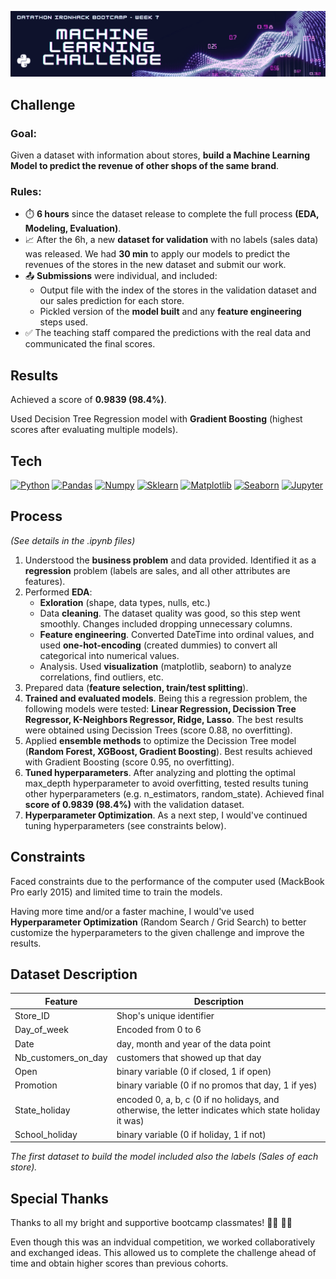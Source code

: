 ![Header](https://raw.githubusercontent.com/mgluengo/ml-model-challenge/master/images/header.png "Header")

## Challenge

### Goal:
Given a dataset with information about stores, **build a Machine Learning Model to predict the revenue of other shops of the same brand**.

### Rules:
+ :stopwatch: **6 hours** since the dataset release to complete the full process **(EDA, Modeling, Evaluation)**.
+ :chart_with_upwards_trend: After the 6h, a new **dataset for validation** with no labels (sales data) was released. We had **30 min** to apply our models to predict the revenues of the stores in the new dataset and submit our work.
+ :outbox_tray: **Submissions** were individual, and included: 
  + Output file with the index of the stores in the validation dataset and our sales prediction for each store.
  + Pickled version of the **model built** and any **feature engineering** steps used. 
+ :white_check_mark: The teaching staff compared the predictions with the real data and communicated the final scores. 


## Results

Achieved a score of **0.9839 (98.4%)**. 

Used Decision Tree Regression model with **Gradient Boosting** (highest scores after evaluating multiple models).


## Tech

[![Python](https://img.shields.io/badge/Python-9146FF?style=for-the-badge&logo=python&logoColor=white&labelColor=101010)]()
[![Pandas](https://img.shields.io/badge/Pandas-5865F2?style=for-the-badge&logo=pandas&logoColor=white&labelColor=101010)]()
[![Numpy](https://img.shields.io/badge/Numpy-5865F2?style=for-the-badge&logo=numpy&logoColor=white&labelColor=101010)]()
[![Sklearn](https://img.shields.io/badge/sklearn-5865F2?style=for-the-badge&logo=scikit-learn&logoColor=white&labelColor=101010)]()
[![Matplotlib](https://img.shields.io/badge/Matplotlib-5865F2?style=for-the-badge&logo=matplotlib&logoColor=white&labelColor=101010)]()
[![Seaborn](https://img.shields.io/badge/Seaborn-5865F2?style=for-the-badge&logo=seaborn&logoColor=white&labelColor=101010)]()
[![Jupyter](https://img.shields.io/badge/Jupyter-5865F2?style=for-the-badge&logo=Jupyter&logoColor=white&labelColor=101010)]()


## Process

*(See details in the .ipynb files)*

1. Understood the **business problem** and data provided. Identified it as a **regression** problem (labels are sales, and all other attributes are features).
2. Performed **EDA**:
    - **Exloration** (shape, data types, nulls, etc.)
    - Data **cleaning**. The dataset quality was good, so this step went smoothly. Changes included dropping unnecessary columns.
    - **Feature engineering**. Converted DateTime into ordinal values, and used **one-hot-encoding** (created dummies) to convert all categorical into numerical values.
    - Analysis. Used **visualization** (matplotlib, seaborn) to analyze correlations, find outliers, etc.
3. Prepared data (**feature selection, train/test splitting**).
4. **Trained and evaluated models**. Being this a regression problem, the following models were tested: **Linear Regression, Decission Tree Regressor, K-Neighbors Regressor, Ridge, Lasso**. The best results were obtained using Decission Trees (score 0.88, no overfitting).
5. Applied **ensemble methods** to optimize the Decission Tree model (**Random Forest, XGBoost, Gradient Boosting**). Best results achieved with Gradient Boosting (score 0.95, no overfitting).
6. **Tuned hyperparameters**. After analyzing and plotting the optimal max_depth hyperparameter to avoid overfitting, tested results tuning other hyperparameters (e.g. n_estimators, random_state). Achieved final **score of 0.9839 (98.4%)** with the validation dataset.
7. **Hyperparameter Optimization**. As a next step, I would've continued tuning hyperparameters (see constraints below).

## Constraints

Faced constraints due to the performance of the computer used (MackBook Pro early 2015) and limited time to train the models. 

Having more time and/or a faster machine, I would've used **Hyperparameter Optimization** (Random Search / Grid Search) to better customize the hyperparameters to the given challenge and improve the results.

## Dataset Description

| Feature               | Description |
| ------                | -----------|
| Store_ID              | Shop's unique identifier|
| Day_of_week           | Encoded from 0 to 6 |
| Date                  | day, month and year of the data point |
| Nb_customers_on_day   | customers that showed up that day |
| Open                  | binary variable (0 if closed, 1 if open)
| Promotion             | binary variable (0 if no promos that day, 1 if yes) |
| State_holiday         | encoded 0, a, b, c (0 if no holidays, and otherwise, the letter indicates which state holiday it was) |
| School_holiday        | binary variable (0 if holiday, 1 if not)

*The first dataset to build the model included also the labels (Sales of each store).* 

## Special Thanks

Thanks to all my bright and supportive bootcamp classmates! :technologist: :woman_technologist: 

Even though this was an indvidual competition, we worked collaboratively and exchanged ideas. This allowed us to complete the challenge ahead of time and obtain higher scores than previous cohorts. 
